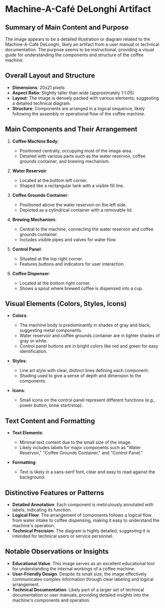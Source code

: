 # Machine-A-Café DeLonghi Artifact

## Summary of Main Content and Purpose
The image appears to be a detailed illustration or diagram related to the Machine-A-Café DeLonghi, likely an artifact from a user manual or technical documentation. The purpose seems to be instructional, providing a visual guide for understanding the components and structure of the coffee machine.

## Overall Layout and Structure

- **Dimensions**: 20x21 pixels
- **Aspect Ratio**: Slightly taller than wide (approximately 1:1.05)
- **Layout**: The image is densely packed with various elements, suggesting a detailed technical diagram.
- **Structure**: Components are arranged in a logical sequence, likely following the assembly or operational flow of the coffee machine.

## Main Components and Their Arrangement

1. **Coffee Machine Body**:
   - Positioned centrally, occupying most of the image area.
   - Detailed with various parts such as the water reservoir, coffee grounds container, and brewing mechanism.

2. **Water Reservoir**:
   - Located at the bottom left corner.
   - Shaped like a rectangular tank with a visible fill line.

3. **Coffee Grounds Container**:
   - Positioned above the water reservoir on the left side.
   - Depicted as a cylindrical container with a removable lid.

4. **Brewing Mechanism**:
   - Central to the machine, connecting the water reservoir and coffee grounds container.
   - Includes visible pipes and valves for water flow.

5. **Control Panel**:
   - Situated at the top right corner.
   - Features buttons and indicators for user interaction.

6. **Coffee Dispenser**:
   - Located at the bottom right corner.
   - Shows a spout where brewed coffee is dispensed into a cup.

## Visual Elements (Colors, Styles, Icons)

- **Colors**:
  - The machine body is predominantly in shades of gray and black, suggesting metal components.
  - Water reservoir and coffee grounds container are in lighter shades of gray or white.
  - Control panel buttons are in bright colors like red and green for easy identification.

- **Styles**:
  - Line art style with clear, distinct lines defining each component.
  - Shading used to give a sense of depth and dimension to the components.

- **Icons**:
  - Small icons on the control panel represent different functions (e.g., power button, brew start/stop).

## Text Content and Formatting

- **Text Elements**:
  - Minimal text content due to the small size of the image.
  - Likely includes labels for major components such as "Water Reservoir," "Coffee Grounds Container," and "Control Panel."

- **Formatting**:
  - Text is likely in a sans-serif font, clear and easy to read against the background.

## Distinctive Features or Patterns

- **Detailed Annotation**: Each component is meticulously annotated with labels, indicating its function.
- **Logical Flow**: The arrangement of components follows a logical flow from water intake to coffee dispensing, making it easy to understand the machine's operation.
- **Technical Precision**: The diagram is highly detailed, suggesting it is intended for technical users or service personnel.

## Notable Observations or Insights

- **Educational Value**: This image serves as an excellent educational tool for understanding the internal workings of a coffee machine.
- **User-Friendly Design**: Despite its small size, the image effectively communicates complex information through clear labeling and logical arrangement.
- **Technical Documentation**: Likely part of a larger set of technical documentation or user manuals, providing detailed insights into the machine's components and operation.